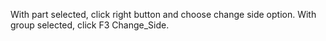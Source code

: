 With part selected, click right button and choose change side option.
With group selected, click F3 Change_Side.
